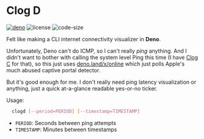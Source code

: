 # Clog D

[![deno](https://img.shields.io/badge/Deno-≥1.14-blue?style=for-the-badge)](https://deno.land/)
![license](https://img.shields.io/github/license/5310/clogd?style=for-the-badge)
![code-size](https://img.shields.io/github/languages/code-size/5310/clogd?style=for-the-badge)

Felt like making a CLI internet connectivity visualizer in **Deno**.

Unfortunately, Deno can't do ICMP, so I can't really _ping_ anything. And I didn't want to bother with calling the system level Ping this time (I have [Clog C](https://github.com/5310/clogc) for that), so this just uses [deno.land/x/online](https://deno.land/x/online) which just polls Apple's much abused captive portal detector.

But it's good enough for me. I don't really need ping latency visualization or anything, just a quick at-a-glance readable yes-or-no ticker.

Usage:
```sh
  clogd [--period=PERIOD] [--timestamp=TIMESTAMP]
```

- `PERIOD`: Seconds between ping attempts
- `TIMESTAMP`: Minutes between timestamps